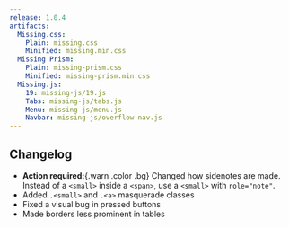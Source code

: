 ```yaml
---
release: 1.0.4
artifacts:
  Missing.css:
    Plain: missing.css
    Minified: missing.min.css
  Missing Prism:
    Plain: missing-prism.css
    Minified: missing-prism.min.css
  Missing.js:
    19: missing-js/19.js
    Tabs: missing-js/tabs.js
    Menu: missing-js/menu.js
    Navbar: missing-js/overflow-nav.js
---
```


## Changelog

 - **Action required:**{.warn .color .bg} Changed how sidenotes are made.
   Instead of a `<small>` inside a `<span>`, use a `<small>` with `role="note"`.
 - Added `.<small>` and `.<a>` masquerade classes
 - Fixed a visual bug in pressed buttons
 - Made borders less prominent in tables
